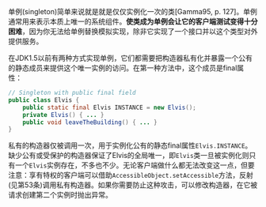 单例(singleton)简单来说就是就是仅仅实例化一次的类[Gamma95, p. 127]。单例通常用来表示本质上唯一的系统组件。**使类成为单例会让它的客户端测试变得十分困难**，因为你无法给单例替换模拟实现，除非它实现了一个接口并以这个类型对外提供服务。

在JDK1.5以前有两种方式实现单例，它们都需要把构造器私有化并暴露一个公有的静态成员来提供这个唯一实例的访问。在第一种方法中，这个成员是final属性：  

```java
// Singleton with public final fieldpublic class Elvis {    public static final Elvis INSTANCE = new Elvis();    private Elvis() { ... }    public void leaveTheBuilding() { ... }}
```

私有的构造器仅被调用一次，用于实例化公有的静态final属性`Elvis.INSTANCE`。缺少公有或受保护的构造器保证了Elvis的全局唯一，即`Elvis`类一旦被实例化则只有一个`Elvis`实例存在，不多也不少。无论客户端做什么都无法改变这一点，但要注意：享有特权的客户端可以借助`AccessibleObject.setAccessible`方法，反射(见第53条)调用私有构造器。如果你需要防止这种攻击，可以修改构造器，在它被请求创建第二个实例时抛出异常。

